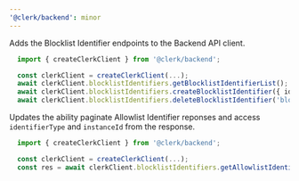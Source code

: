 ```yaml
---
'@clerk/backend': minor
---
```


Adds the Blocklist Identifier endpoints to the Backend API client.

```ts
  import { createClerkClient } from '@clerk/backend';

  const clerkClient = createClerkClient(...);
  await clerkClient.blocklistIdentifiers.getBlocklistIdentifierList();
  await clerkClient.blocklistIdentifiers.createBlocklistIdentifier({ identifier });
  await clerkClient.blocklistIdentifiers.deleteBlocklistIdentifier('blocklistIdentifierId');
```

Updates the ability paginate Allowlist Identifier reponses and access `identifierType` and `instanceId` from the response.

```ts
  import { createClerkClient } from '@clerk/backend';

  const clerkClient = createClerkClient(...);
  const res = await clerkClient.blocklistIdentifiers.getAllowlistIdentifierList({ limit, offset });
```